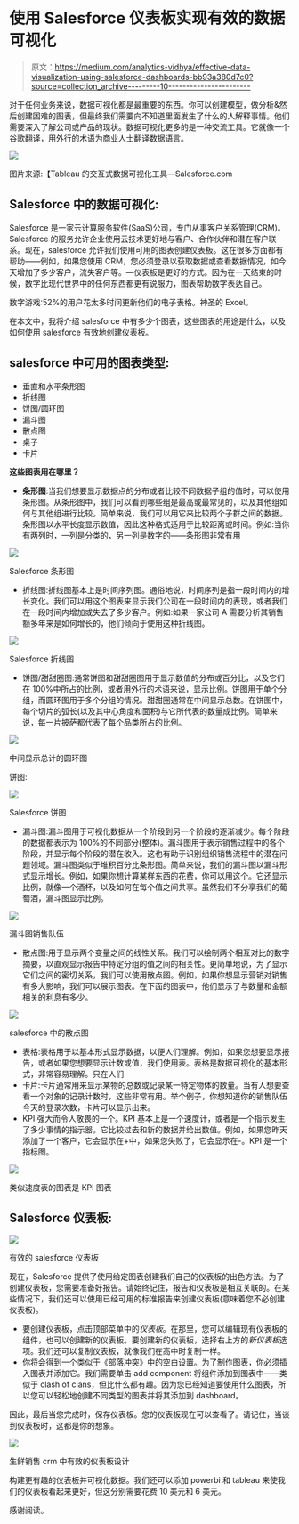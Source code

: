 # 使用 Salesforce 仪表板实现有效的数据可视化

> 原文：<https://medium.com/analytics-vidhya/effective-data-visualization-using-salesforce-dashboards-bb93a380d7c0?source=collection_archive---------10----------------------->

对于任何业务来说，数据可视化都是最重要的东西。你可以创建模型，做分析&然后创建困难的图表，但最终我们需要向不知道里面发生了什么的人解释事情。他们需要深入了解公司或产品的现状。数据可视化更多的是一种交流工具。它就像一个谷歌翻译，用外行的术语为商业人士翻译数据语言。

![](img/d48ec8c499f98a36abdbd09f27762a78.png)

图片来源:【Tableau 的交互式数据可视化工具—Salesforce.com

## Salesforce 中的数据可视化:

Salesforce 是一家云计算服务软件(SaaS)公司，专门从事客户关系管理(CRM)。Salesforce 的服务允许企业使用云技术更好地与客户、合作伙伴和潜在客户联系。现在，salesforce 允许我们使用可用的图表创建仪表板。这在很多方面都有帮助——例如，如果您使用 CRM，您必须登录以获取数据或查看数据情况，如今天增加了多少客户，流失客户等。—仪表板是更好的方式。因为在一天结束的时候，数字比现代世界中的任何东西都更有说服力，图表帮助数字表达自己。

数字游戏:52%的用户花太多时间更新他们的电子表格。神圣的 Excel。

在本文中，我将介绍 salesforce 中有多少个图表，这些图表的用途是什么，以及如何使用 salesforce 有效地创建仪表板。

## salesforce 中可用的图表类型:

*   垂直和水平条形图
*   折线图
*   饼图/圆环图
*   漏斗图
*   散点图
*   桌子
*   卡片

**这些图表用在哪里？**

*   **条形图**:当我们想要显示数据点的分布或者比较不同数据子组的值时，可以使用条形图。从条形图中，我们可以看到哪些组是最高或最常见的，以及其他组如何与其他组进行比较。简单来说，我们可以用它来比较两个子群之间的数据。条形图以水平长度显示数值，因此这种格式适用于比较距离或时间。例如:当你有两列时，一列是分类的，另一列是数字的——条形图非常有用

![](img/f11b38fc93d48ea8ea23d3a818942e3e.png)

Salesforce 条形图

*   折线图:折线图基本上是时间序列图。通俗地说，时间序列是指一段时间内的增长变化。我们可以用这个图表来显示我们公司在一段时间内的表现，或者我们在一段时间内增加或失去了多少客户。例如:如果一家公司 A 需要分析其销售额多年来是如何增长的，他们倾向于使用这种折线图。

![](img/2b884b9ccb963008411e7fa69e1a7404.png)

Salesforce 折线图

*   饼图/甜甜圈图:通常饼图和甜甜圈图用于显示数值的分布或百分比，以及它们在 100%中所占的比例，或者用外行的术语来说，显示比例。饼图用于单个分组，而圆环图用于多个分组的情况。甜甜圈通常在中间显示总数。在饼图中，每个切片的弧长(以及其中心角度和面积)与它所代表的数量成比例。简单来说，每一片披萨都代表了每个品类所占的比例。

![](img/1243c3db9e43ff24bbeb746531fbd016.png)

中间显示总计的圆环图

饼图:

![](img/aae609b45ca756ff6876d3120ab3dc36.png)

Salesforce 饼图

*   漏斗图:漏斗图用于可视化数据从一个阶段到另一个阶段的逐渐减少。每个阶段的数据都表示为 100%的不同部分(整体)。漏斗图用于表示销售过程中的各个阶段，并显示每个阶段的潜在收入。这也有助于识别组织销售流程中的潜在问题领域。漏斗图类似于堆积百分比条形图。简单来说，我们的漏斗图以漏斗形式显示增长。例如，如果你想计算某样东西的花费，你可以用这个。它还显示比例，就像一个酒杯，以及如何在每个值之间共享。虽然我们不分享我们的葡萄酒，漏斗图显示比例。

![](img/b0b7fb4bb55dc011f27f1fa7bfd87d3f.png)

漏斗图销售队伍

*   散点图:用于显示两个变量之间的线性关系。我们可以绘制两个相互对比的数字摘要，以直观显示报告中特定分组的值之间的相关性。更简单地说，为了显示它们之间的密切关系，我们可以使用散点图。例如，如果你想显示营销对销售有多大影响，我们可以展示图表。在下面的图表中，他们显示了与数量和金额相关的利息有多少。

![](img/0c7c1daf1d42f559d8bc8e28286327c3.png)

salesforce 中的散点图

*   表格:表格用于以基本形式显示数据，以便人们理解。例如，如果您想要显示报告，或者如果您想要显示计数或值，我们使用表。表格是数据可视化的基本形式，非常容易理解。只在人们
*   卡片:卡片通常用来显示某物的总数或记录某一特定物体的数量。当有人想要查看一个对象的记录计数时，这些非常有用。举个例子，你想知道你的销售队伍今天的登录次数，卡片可以显示出来。
*   KPI:强大而令人敬畏的一个。KPI 基本上是一个速度计，或者是一个指示发生了多少事情的指示器。它比较过去和新的数据并给出数值。例如，如果您昨天添加了一个客户，它会显示在+中，如果您失败了，它会显示在-。KPI 是一个指标图。

![](img/45ffca9977a88f82fa9ab0f3861e7a1b.png)

类似速度表的图表是 KPI 图表

## Salesforce 仪表板:

![](img/1cce0c453eeecd1da15aefea4ab349f5.png)

有效的 salesforce 仪表板

现在，Salesforce 提供了使用给定图表创建我们自己的仪表板的出色方法。为了创建仪表板，您需要准备好报告。请始终记住，报告和仪表板是相互关联的。在某些情况下，我们还可以使用已经可用的标准报告来创建仪表板(意味着您不必创建仪表板)。

*   要创建仪表板，点击顶部菜单中的*仪表板*。在那里，您可以编辑现有仪表板的组件，也可以创建新的仪表板。要创建新的仪表板，选择右上方的*新仪表板*选项。我们还可以复制仪表板，就像我们在高中时复制一样。
*   你将会得到一个类似于《部落冲突》中的空白设置。为了制作图表，你必须插入图表并添加它。我们需要单击 add component 将组件添加到图表中——类似于 clash of clans，但比什么都有趣。因为您已经知道要使用什么图表，所以您可以轻松地创建不同类型的图表并将其添加到 dashboard。

因此，最后当您完成时，保存仪表板。您的仪表板现在可以查看了。请记住，当谈到仪表板时，这都是你的想象。

![](img/eb1e19717a8860a9f265db9f40cea0e4.png)

生鲜销售 crm 中有效的仪表板设计

构建更有趣的仪表板并可视化数据。我们还可以添加 powerbi 和 tableau 来使我们的仪表板看起来更好，但这分别需要花费 10 美元和 6 美元。

感谢阅读。